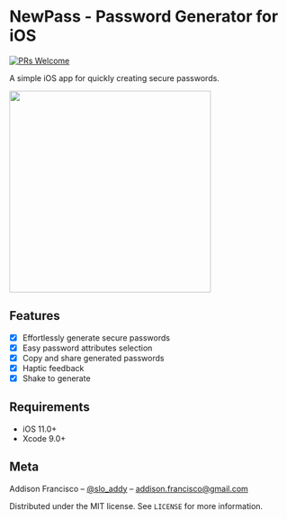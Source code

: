 # NewPass - Password Generator for iOS

[![PRs Welcome](https://img.shields.io/badge/PRs-welcome-brightgreen.svg?style=flat-square)](http://makeapullrequest.com)

A simple iOS app for quickly creating secure passwords.

<img src="https://i.imgur.com/8Ahr42d.png" width="358" heigth="640" />

## Features

- [x] Effortlessly generate secure passwords
- [x] Easy password attributes selection
- [x] Copy and share generated passwords
- [x] Haptic feedback
- [x] Shake to generate

## Requirements

- iOS 11.0+
- Xcode 9.0+

## Meta

Addison Francisco – [@slo_addy](https://twitter.com/slo_addy) – addison.francisco@gmail.com

Distributed under the MIT license. See ``LICENSE`` for more information.
